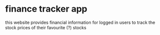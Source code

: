 # finance tracker app

this website provides financial information for logged in users to track the stock prices of their favourite (?) stocks

